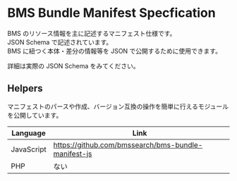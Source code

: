 # BMS Bundle Manifest Specfication

BMS のリソース情報を主に記述するマニフェスト仕様です。  
JSON Schema で記述されています。  
BMS に紐つく本体・差分の情報等を JSON で公開するために使用できます。

詳細は実際の JSON Schema をみてください。

## Helpers

マニフェストのパースや作成、バージョン互換の操作を簡単に行えるモジュールを公開しています。

| Language   | Link                                                |
| ---------- | --------------------------------------------------- |
| JavaScript | https://github.com/bmssearch/bms-bundle-manifest-js |
| PHP        | ない                                                |
